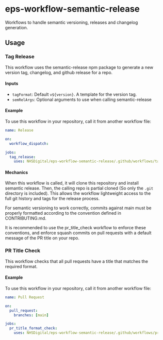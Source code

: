 # eps-workflow-semantic-release

Workflows to handle semantic versioning, releases and changelog generation.

## Usage

### Tag Release

This workflow uses the semantic-release npm package to generate a new version tag, changelog, and github release for a repo.

#### Inputs

- `tagFormat`: Default `v${version}`. A template for the version tag.
- `semRelArgs`: Optional arguments to use when calling semantic-release

#### Example

To use this workflow in your repository, call it from another workflow file:

```yaml
name: Release

on:
  workflow_dispatch:

jobs:
  tag_release:
    uses: NHSDigital/eps-workflow-semantic-release/.github/workflows/tag-release.yml@1.0.0
```

#### Mechanics

When this workflow is called, it will clone this repository and install semantic release. Then, the calling repo is partial cloned (So only the `.git` directory is included). This allows the workflow lightweight access to the full git history and tags for the release process.

For semantic versioning to work correctly, commits against main must be properly formatted according to the convention defined in CONTRIBUTING.md.

It is recommended to use the pr_title_check workflow to enforce these conventions, and enforce squash commits on pull requests with a default message of the PR title on your repo.

### PR Title Check

This workflow checks that all pull requests have a title that matches the required format.

#### Example

To use this workflow in your repository, call it from another workflow file:

```yaml
name: Pull Request

on:
  pull_request:
    branches: [main]

jobs:
  pr_title_format_check:
    uses: NHSDigital/eps-workflow-semantic-release/.github/workflows/pr_title_check.yml@1.0.0
```

